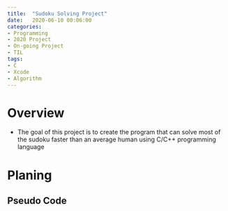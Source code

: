 ```yaml
---
title:  "Sudoku Solving Project"
date:   2020-06-10 00:06:00
categories:
- Programming
- 2020 Project
- On-going Project
- TIL
tags:
- C
- Xcode
- Algorithm
---
```

# Overview
* The goal of this project is to create the program that can solve most of the sudoku faster than an average human using C/C++ programming language

# Planing
## Pseudo Code